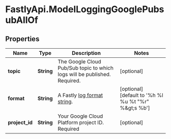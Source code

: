 # FastlyApi.ModelLoggingGooglePubsubAllOf

## Properties

Name | Type | Description | Notes
------------ | ------------- | ------------- | -------------
**topic** | **String** | The Google Cloud Pub/Sub topic to which logs will be published. Required. | [optional] 
**format** | **String** | A Fastly [log format string](https://docs.fastly.com/en/guides/custom-log-formats). | [optional] [default to &#39;%h %l %u %t &quot;%r&quot; %&amp;gt;s %b&#39;]
**project_id** | **String** | Your Google Cloud Platform project ID. Required | [optional] 


